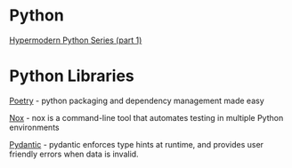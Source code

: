 # Python

[Hypermodern Python Series (part 1)](https://cjolowicz.github.io/posts/hypermodern-python-01-setup/)


# Python Libraries
[Poetry](https://python-poetry.org/) - python packaging and dependency management made easy

[Nox](https://nox.thea.codes/en/stable/) - nox is a command-line tool that automates testing in multiple Python environments

[Pydantic](https://pydantic-docs.helpmanual.io/) - pydantic enforces type hints at runtime, and provides user friendly errors when data is invalid.
